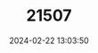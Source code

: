 ---
title: "21507"
category: "Tateomys macrocercus"
draft: false
date: 2024-02-22 13:03:50
languages:
  English: ["Long-tailed Shrew Rat", "Long-tailed Sulawesian Shrew Rat"]
---
